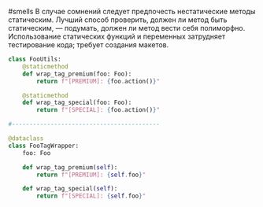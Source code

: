 #smells 
В случае сомнений следует предпочесть нестатические методы статическим. Лучший способ проверить, должен ли метод быть статическим, — подумать, должен ли метод вести себя полиморфно. Использование статических функций и переменных затрудняет тестирование кода; требует создания макетов.

```python
class FooUtils:
    @staticmethod
    def wrap_tag_premium(foo: Foo):
        return f"[PREMIUM]: {foo.action()}"

    @staticmethod
    def wrap_tag_special(foo: Foo):
        return f"[SPECIAL]: {foo.action()}"

#------------------------------------------

@dataclass
class FooTagWrapper:
    foo: Foo

    def wrap_tag_premium(self):
        return f"[PREMIUM]: {self.foo}"

    def wrap_tag_special(self):
        return f"[SPECIAL]: {self.foo}"
```